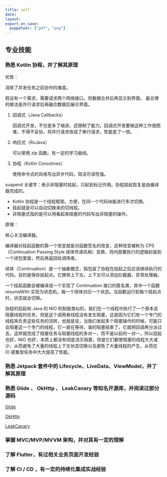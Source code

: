 ```yaml
---
title: self
date:
layout:
export_on_save:
  puppeteer: ["pdf", "png"]
---
```


## 专业技能

### 熟悉 Kotlin 协程，并了解其原理

优势：

消除了并发任务之前协作的难度。

假设有一个需求，需要请求两个网络接口，将数据合并后再显示到界面。
最合理的做法是并行请求后再融合数据后展示界面。

1. 回调式（Java Callbacks）

   回调式开发，不仅是多了缩进，还限制了能力。回调式开发要做这种工作很困难，不得不妥协，将并行请求改成了串行请求，性能差了一倍。

2. 响应式（RxJava）

   可以使用 zip 函数。有一定的学习曲线。

3. 协程（Kotlin Coroutines）

   使用命令式的风格写出异步代码，简洁可读性强。

suspend 关键字：表示非阻塞时挂起，只起到标记作用。协程挂起恢复是由编译器完成的。

- Kotlin 协程是一个线程框架。方便，在同一个代码块能进行多次切换。
- 挂起就是可以自动切换来的切线程。
- 非阻塞式指的是可以用看起来阻塞的代码写出非阻塞的操作。

原理：

核心关注编译器。

编译器对挂起函数的第一个改变就是对函数签名的改变，这种改变被称为 CPS（Continuation Passing Style 续体传递风格）变换，将内部要执行的逻辑封装到一个闭包里面，然后再返回给调用者。

续体（Continuation）是一个抽象概念，指包装了协程在挂起之后应该继续执行的代码。目的是保存挂起点。它携带上下文。上下文可以添加拦截器、异常处理器。

一个挂起函数会被编译成一个实现了 Continuation 接口的匿名类，其中一个函数 resumeWith 实现为状态机，每一个续体对应一个状态。当函数运行到每个挂起点时，状态就会切换。

协程的挂起和 Java 的 NIO 机制是类似的，我们在一个线程中执行了一个原本会阻塞线程的任务，但是这个调用者线程没有发生阻塞，这是因为它们有一个专门的线程来负责这些任务的流转，也就是说，当我们发起多个阻塞操作的时候，可能只会阻塞这一个专门的线程，它一直在等待，谁的阻塞结束了，它就把回调再分派过去，这样就完成了阻塞任务与阻塞线程的多对一，而不是以前的一对一，所以挂起也好，NIO 也好，本质上都没有彻底消灭阻塞，但是它们都使阻塞的线程大大减少，从而避免了大量的线程上下文状态切换以及避免了大量线程的产生，从而在 IO 密集型任务中大大提高了性能。

### 熟悉 Jetpack 套件中的 Lifecycle、LiveData、ViewModel，并了解其原理

### 熟悉 Glide 、 OkHttp 、 LeakCanary 等知名开源库，并阅读过部分源码

[Glide](/post/简析Glide.md)

[OkHttp](/post/简析OkHttp.md)

[LeakCanary](/post/简析LeakCanary.md)

### 掌握 MVC/MVP/MVVM 架构，并对其有一定的理解

### 了解 Flutter，有过相关业务页面开发经验

### 了解 CI / CD ，有一定的持续化集成实战经验
